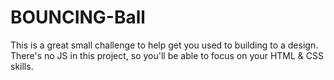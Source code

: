 # BOUNCING-Ball
This is a great small challenge to help get you used to building to a design. There's no JS in this project, so you'll be able to focus on your HTML &amp; CSS skills.
